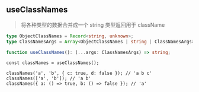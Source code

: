 ## useClassNames

> 将各种类型的数据合并成一个 string 类型返回用于 className

```ts
type ObjectClassNames = Record<string, unknown>;
type ClassNamesArgs = Array<ObjectClassNames | string | ClassNamesArgs>;

function useClassNames(): (...args: ClassNamesArgs) => string;
```

```tsx
const classNames = useClassNames();

classNames('a', 'b', { c: true, d: false }); // 'a b c'
classNames(['a', 'b']); // 'a b'
classNames({ a: () => true, b: () => false }); // 'a'
```
